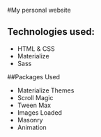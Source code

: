 #My personal website
## Technologies used:
- HTML & CSS
- Materialize
- Sass

##Packages Used
- Materialize Themes
- Scroll Magic
- Tween Max
- Images Loaded
- Masonry
- Animation
